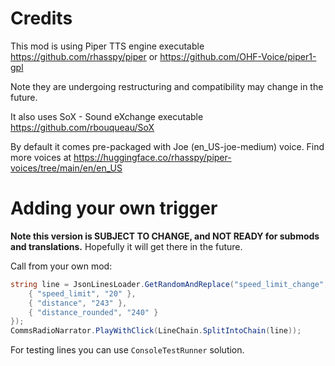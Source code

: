 
# Credits

This mod is using Piper TTS engine executable https://github.com/rhasspy/piper or https://github.com/OHF-Voice/piper1-gpl

Note they are undergoing restructuring and compatibility may change in the future.

It also uses SoX - Sound eXchange executable https://github.com/rbouqueau/SoX

By default it comes pre-packaged with Joe (en_US-joe-medium) voice. Find more voices at https://huggingface.co/rhasspy/piper-voices/tree/main/en/en_US

# Adding your own trigger

**Note this version is SUBJECT TO CHANGE, and NOT READY for submods and translations.** Hopefully it will get there in the future.

Call from your own mod:

```csharp
string line = JsonLinesLoader.GetRandomAndReplace("speed_limit_change", new() {
    { "speed_limit", "20" },
    { "distance", "243" },
    { "distance_rounded", "240" }
});
CommsRadioNarrator.PlayWithClick(LineChain.SplitIntoChain(line));
```

For testing lines you can use `ConsoleTestRunner` solution.

